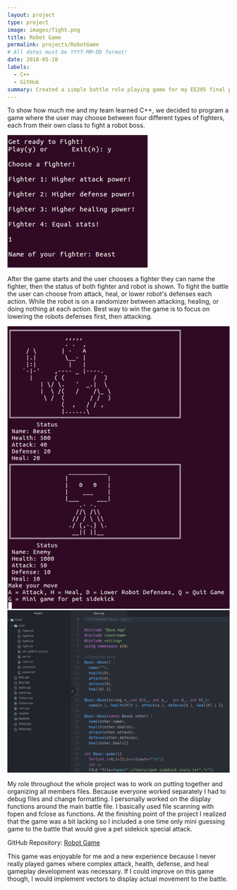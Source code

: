 ```yaml
---
layout: project
type: project
image: images/fight.png
title: Robot Game
permalink: projects/RobotGame
# All dates must be YYYY-MM-DD format!
date: 2018-05-10
labels:
  - C++
  - GitHub
summary: Created a simple battle role playing game for my EE205 final project.
---
```


To show how much me and my team learned C++, we decided to program a game where the user may choose between four different types of fighters, each from their own class to fight a robot boss.

<img class="ui image" src="../images/start.png">

After the game starts and the user chooses a fighter they can name the fighter, then the status of both fighter and robot is shown. To fight the battle the user can choose from attack, heal, or lower robot's defenses each action. While the robot is on a randomizer between attacking, healing, or doing nothing at each action. Best way to win the game is to focus on lowering the robots defenses first, then attacking.

<div class="ui small rounded images">
<img class="ui image" src="../images/battle.png"> 
<img class="ui image" src="../images/arena.png">
</div>
 
My role throughout the whole project was to work on putting together and organizing all members files. Because everyone worked separately I had to debug files and change formatting. I personally worked on the display functions around the main battle file. I basically used file scanning with fopen and fclose as functions. At the finishing point of the project I realized that the game was a bit lacking so I included a one time only mini guessing game to the battle that would give a pet sidekick special attack.

GitHub Repository: <a href="https://github.com/klin6/EE205proj"><i class="large github icon "></i>Robot Game</a>
 
This game was enjoyable for me and a new experience because I never really played games where complex attack, health, defense, and heal gameplay development was necessary. If I could improve on this game though, I would implement vectors to display actual movement to the battle.

